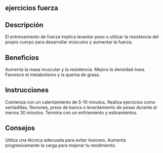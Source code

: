 ## ejercicios fuerza

## Descripción
El entrenamiento de fuerza implica levantar peso o utilizar la resistencia del propio cuerpo para desarrollar músculos y aumentar la fuerza.

## Beneficios
Aumenta la masa muscular y la resistencia.
Mejora la densidad ósea.
Favorece el metabolismo y la quema de grasa.

## Instrucciones
Comienza con un calentamiento de 5-10 minutos.
Realiza ejercicios como sentadillas, flexiones, press de banca o levantamiento de pesas durante al menos 30 minutos.
Termina con un enfriamiento y estiramientos.

## Consejos
Utiliza una técnica adecuada para evitar lesiones.
Aumenta progresivamente la carga para mejorar tu rendimiento.